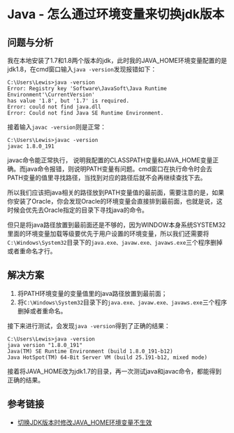 # Java - 怎么通过环境变量来切换jdk版本

## 问题与分析

我在本地安装了1.7和1.8两个版本的jdk，此时我的JAVA_HOME环境变量配置的是jdk1.8，在cmd窗口输入`java -version`发现报错如下：

```
C:\Users\Lewis>java -version
Error: Registry key 'Software\JavaSoft\Java Runtime Environment'\CurrentVersion'
has value '1.8', but '1.7' is required.
Error: could not find java.dll
Error: Could not find Java SE Runtime Environment.
```
<!-- more -->

接着输入`javac -version`则是正常：
```
C:\Users\Lewis>javac -version
javac 1.8.0_191
```

javac命令能正常执行， 说明我配置的CLASSPATH变量和JAVA_HOME变量正确。而java命令报错，则说明PATH变量有问题。cmd窗口在执行命令时会去PATH变量的值里寻找路径，当找到对应的路径后就不会再继续查找下去。

所以我们应该把java相关的路径放到PATH变量值的最前面，需要注意的是，如果你安装了Oracle，你会发现Oracle的环境变量会直接排到最前面，也就是说，这时候会优先去Oracle指定的目录下寻找java的命令。

但只是将java路径放置到最前面还是不够的，因为WINDOW本身系统SYSTEM32里面的环境变量加载等级要优先于用户设置的环境变量，所以我们还需要将`C:\Windows\System32`目录下的`java.exe、javaw.exe、javaws.exe`三个程序删掉或者重命名才行。

## 解决方案

1. 将PATH环境变量的变量值里的java路径放置到最前面；
2. 将`C:\Windows\System32`目录下的`java.exe、javaw.exe、javaws.exe`三个程序删掉或者重命名。

接下来进行测试，会发现`java -version`得到了正确的结果：
```
C:\Users\Lewis>java -version
java version "1.8.0_191"
Java(TM) SE Runtime Environment (build 1.8.0_191-b12)
Java HotSpot(TM) 64-Bit Server VM (build 25.191-b12, mixed mode)
```

接着将JAVA_HOME改为jdk1.7的目录，再一次测试java和javac命令，都能得到正确的结果。

## 参考链接

* [切换JDK版本时修改JAVA_HOME环境变量不生效](https://blog.csdn.net/wandrong/article/details/77573945)
